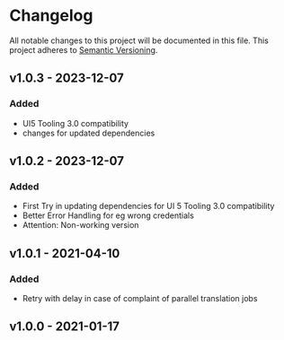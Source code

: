 # Changelog
All notable changes to this project will be documented in this file.
This project adheres to [Semantic Versioning](http://semver.org/spec/v2.0.0.html).

<a name="v1.0.3"></a>
## v1.0.3 - 2023-12-07

### Added

- UI5 Tooling 3.0 compatibility
- changes for updated dependencies

<a name="v1.0.2"></a>
## v1.0.2 - 2023-12-07

### Added

- First Try in updating dependencies for UI 5 Tooling 3.0 compatibility
- Better Error Handling for eg wrong credentials
- Attention: Non-working version

<a name="v1.0.1"></a>
## v1.0.1 - 2021-04-10

### Added

- Retry with delay in case of complaint of parallel translation jobs

<a name="v1.0.0"></a>
## v1.0.0 - 2021-01-17
